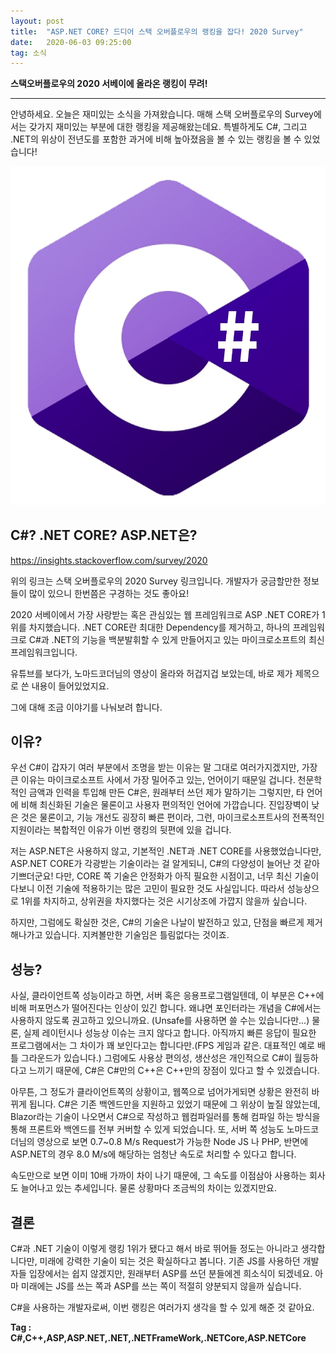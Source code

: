 ```yaml
---
layout: post
title:  "ASP.NET CORE? 드디어 스택 오버플로우의 랭킹을 잡다! 2020 Survey"
date:   2020-06-03 09:25:00
tag: 소식
---
```


**스택오버플로우의 2020 서베이에 올라온 랭킹이 무려!**

___

안녕하세요. 오늘은 재미있는 소식을 가져왔습니다. 
매해 스택 오버플로우의 Survey에서는 갖가지 재미있는 부분에 대한 랭킹을 제공해왔는데요.
특별하게도 C#, 그리고 .NET의 위상이 전년도를 포함한 과거에 비해 높아졌음을 볼 수 있는 랭킹을 볼 수 있었습니다!


![C#](/assets/images/cSharpMini.jpg)


## C#? .NET CORE? ASP.NET은?

<https://insights.stackoverflow.com/survey/2020>

위의 링크는 스택 오버플로우의 2020 Survey 링크입니다. 개발자가 궁금할만한 정보들이 많이 있으니 한번쯤은 구경하는 것도 좋아요!

2020 서베이에서 가장 사랑받는 혹은 관심있는 웹 프레임워크로 ASP .NET CORE가 1위를 차지했습니다.
.NET CORE란 최대한 Dependency를 제거하고, 하나의 프레임워크로 C#과 .NET의 기능을 백분발휘할 수 있게 만들어지고 있는 마이크로소프트의 최신 프레임워크입니다.

유튜브를 보다가, 노마드코더님의 영상이 올라와 허겁지겁 보았는데, 바로 제가 제목으로 쓴 내용이 들어있었지요.

그에 대해 조금 이야기를 나눠보려 합니다.

## 이유?

우선 C#이 갑자기 여러 부분에서 조명을 받는 이유는 말 그대로 여러가지겠지만, 가장 큰 이유는 마이크로소프트 사에서 가장 밀어주고 있는, 언어이기 때문일 겁니다.
천문학적인 금액과 인력을 투입해 만든 C#은, 원래부터 쓰던 제가 말하기는 그렇지만, 타 언어에 비해 최신화된 기술은 물론이고 사용자 편의적인 언어에 가깝습니다.
진입장벽이 낮은 것은 물론이고, 기능 개선도 굉장히 빠른 편이라, 그런, 마이크로소프트사의 전폭적인 지원이라는 복합적인 이유가 이번 랭킹의 뒷편에 있을 겁니다.

저는 ASP.NET은 사용하지 않고, 기본적인 .NET과 .NET CORE를 사용했었습니다만, ASP.NET CORE가 각광받는 기술이라는 걸 알게되니, C#의 다양성이 늘어난 것 같아 기쁘더군요!
다만, CORE 쪽 기술은 안정화가 아직 필요한 시점이고, 너무 최신 기술이다보니 이전 기술에 적용하기는 많은 고민이 필요한 것도 사실입니다. 따라서 성능상으로 1위를 차지하고, 상위권을 차지했다는 것은 시기상조에 가깝지 않을까 싶습니다.

하지만, 그럼에도 확실한 것은, C#의 기술은 나날이 발전하고 있고, 단점을 빠르게 제거해나가고 있습니다.
지켜볼만한 기술임은 틀림없다는 것이죠.

## 성능?

사실, 클라이언트쪽 성능이라고 하면, 서버 혹은 응용프로그램일텐데, 이 부분은 C++에 비해 퍼포먼스가 떨어진다는 인상이 있긴 합니다.
왜냐면 포인터라는 개념을 C#에서는 사용하지 않도록 권고하고 있으니까요. (Unsafe를 사용하면 쓸 수는 있습니다만...)
물론, 실제 레이턴시나 성능상 이슈는 크지 않다고 합니다. 아직까지 빠른 응답이 필요한 프로그램에서는 그 차이가 꽤 보인다고는 합니다만.(FPS 게임과 같은. 대표적인 예로 배틀 그라운드가 있습니다.) 그럼에도 사용상 편의성, 생산성은 개인적으로 C#이 월등하다고 느끼기 때문에, C#은 C#만의 C++은 C++만의 장점이 있다고 할 수 있겠습니다.

아무튼, 그 정도가 클라이언트쪽의 상황이고, 웹쪽으로 넘어가게되면 상황은 완전히 바뀌게 됩니다.
C#은 기존 백엔드만을 지원하고 있었기 때문에 그 위상이 높질 않았는데, Blazor라는 기술이 나오면서 C#으로 작성하고 웹컴파일러를 통해 컴파일 하는 방식을 통해 프론트와 백엔드를 전부 커버할 수 있게 되었습니다. 또, 서버 쪽 성능도 노마드코더님의 영상으로 보면 0.7~0.8 M/s Request가 가능한 Node JS 나 PHP, 반면에 ASP.NET의 경우 8.0 M/s에 해당하는 엄청난 속도로 처리할 수 있다고 합니다.

속도만으로 보면 이미 10배 가까이 차이 나기 때문에, 그 속도를 이점삼아 사용하는 회사도 늘어나고 있는 추세입니다. 물론 상황마다 조금씩의 차이는 있겠지만요.


## 결론

C#과 .NET 기술이 이렇게 랭킹 1위가 됐다고 해서 바로 뛰어들 정도는 아니라고 생각합니다만, 미래에 강력한 기술이 되는 것은 확실하다고 봅니다.
기존 JS를 사용하던 개발자들 입장에서는 쉽지 않겠지만, 원래부터 ASP를 쓰던 분들에겐 희소식이 되겠네요.
아마 미래에는 JS를 쓰는 쪽과 ASP를 쓰는 쪽이 적절히 양분되지 않을까 싶습니다.

C#을 사용하는 개발자로써, 이번 랭킹은 여러가지 생각을 할 수 있게 해준 것 같아요.


**Tag : C#,C++,ASP,ASP.NET,.NET,.NETFrameWork,.NETCore,ASP.NETCore**




